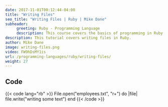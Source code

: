 ```yaml
---
date: 2017-11-01T00:12:44-04:00
title: "Writing Files"
seo_title: "Writing Files | Ruby | Mike Dane"
subheader:
     greeting: Ruby - Programming Language
     description: This course covers the basics of programming in Ruby. Work your way through the videos/articles and I'll teach you everything you need to know to start your programming journey!
description: This tutorial covers writing files in Ruby.
author: Mike Dane
image: writing-files.png
video: FW9hDsMY1is
url: /programming-languages/ruby/writing-files/
weight: 27
---
```


## Code

{{< code lang="rb" >}}
File.open("employees.txt", "r+") do |file|
     file.write("writing some text")
end
{{< /code >}}